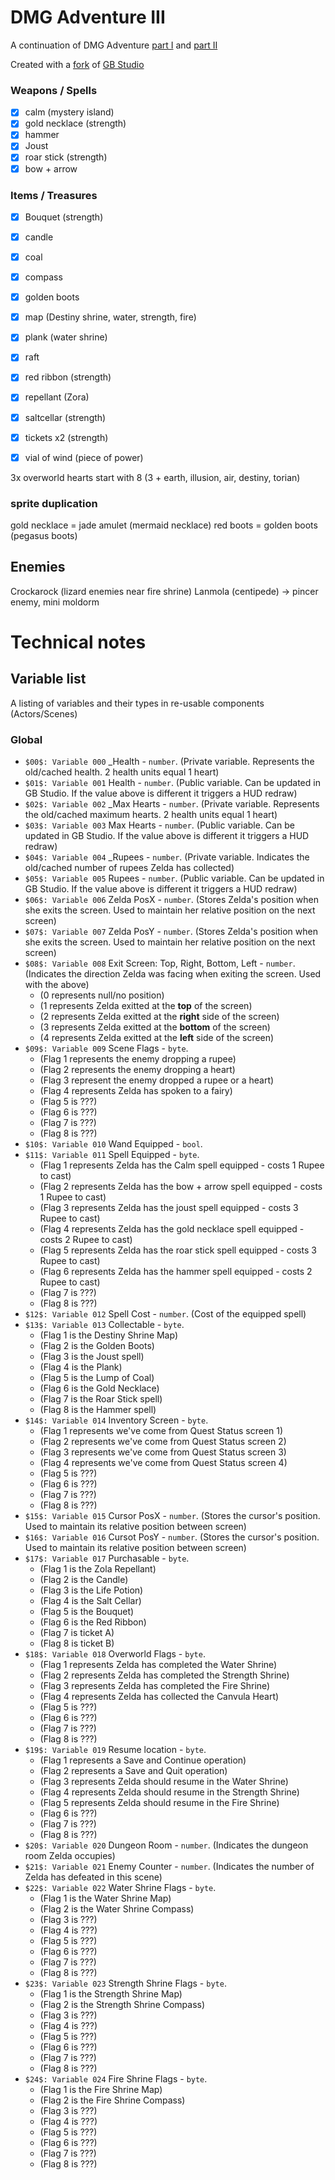 # DMG Adventure III
A continuation of DMG Adventure [part I](https://github.com/john-lay/dmg-adventure) and [part II](https://github.com/john-lay/dmg-adventure-ii)

Created with a [fork](https://github.com/john-lay/gb-studio) of [GB Studio](https://www.gbstudio.dev/)

### Weapons / Spells
- [x] calm (mystery island)
- [x] gold necklace (strength)
- [x] hammer
- [x] Joust
- [x] roar stick (strength)
- [x] bow + arrow

### Items / Treasures
- [x] Bouquet (strength)
- [x] candle
- [x] coal
- [x] compass
- [x] golden boots
- [x] map (Destiny shrine, water, strength, fire)
- [x] plank (water shrine)
- [x] raft
- [x] red ribbon (strength)
- [x] repellant (Zora)
- [x] saltcellar (strength)
- [x] tickets x2 (strength)
- [x] vial of wind (piece of power)


3x overworld hearts
start with 8 (3 + earth, illusion, air, destiny, torian)

### sprite duplication
gold necklace = jade amulet (mermaid necklace)
red boots = golden boots (pegasus boots)

## Enemies
Crockarock (lizard enemies near fire shrine) 
Lanmola (centipede) -> pincer enemy, mini moldorm

# Technical notes

## Variable list

A listing of variables and their types in re-usable components (Actors/Scenes)

### Global
* `$00$: Variable 000` _Health - `number`. (Private variable. Represents the old/cached health. 2 health units equal 1 heart)
* `$01$: Variable 001` Health - `number`. (Public variable. Can be updated in GB Studio. If the value above is different it triggers a HUD redraw)
* `$02$: Variable 002` _Max Hearts - `number`. (Private variable. Represents the old/cached maximum hearts. 2 health units equal 1 heart)
* `$03$: Variable 003` Max Hearts - `number`. (Public variable. Can be updated in GB Studio. If the value above is different it triggers a HUD redraw)
* `$04$: Variable 004` _Rupees - `number`. (Private variable. Indicates the old/cached number of rupees Zelda has collected)
* `$05$: Variable 005` Rupees - `number`. (Public variable. Can be updated in GB Studio. If the value above is different it triggers a HUD redraw)
* `$06$: Variable 006` Zelda PosX - `number`. (Stores Zelda's position when she exits the screen. Used to maintain her relative position on the next screen)
* `$07$: Variable 007` Zelda PosY - `number`. (Stores Zelda's position when she exits the screen. Used to maintain her relative position on the next screen)
* `$08$: Variable 008` Exit Screen: Top, Right, Bottom, Left - `number`. (Indicates the direction Zelda was facing when exiting the screen. Used with the above)
    * (0 represents null/no position)
    * (1 represents Zelda exitted at the __top__ of the screen)
    * (2 represents Zelda exitted at the __right__ side of the screen)
    * (3 represents Zelda exitted at the __bottom__ of the screen)
    * (4 represents Zelda exitted at the __left__ side of the screen)
* `$09$: Variable 009` Scene Flags - `byte`.
  * (Flag 1 represents the enemy dropping a rupee)
  * (Flag 2 represents the enemy dropping a heart)
  * (Flag 3 represent the enemy dropped a rupee or a heart)
  * (Flag 4 represents Zelda has spoken to a fairy)
  * (Flag 5 is ???)
  * (Flag 6 is ???)
  * (Flag 7 is ???)
  * (Flag 8 is ???)
* `$10$: Variable 010` Wand Equipped - `bool`.
* `$11$: Variable 011` Spell Equipped - `byte`.
  * (Flag 1 represents Zelda has the Calm spell equipped - costs 1 Rupee to cast) 
  * (Flag 2 represents Zelda has the bow + arrow spell equipped - costs 1 Rupee to cast)
  * (Flag 3 represents Zelda has the joust spell equipped - costs 3 Rupee to cast)
  * (Flag 4 represents Zelda has the gold necklace spell equipped - costs 2 Rupee to cast)
  * (Flag 5 represents Zelda has the roar stick spell equipped - costs 3 Rupee to cast)
  * (Flag 6 represents Zelda has the hammer spell equipped - costs 2 Rupee to cast)
  * (Flag 7 is ???)
  * (Flag 8 is ???)
* `$12$: Variable 012` Spell Cost - `number`. (Cost of the equipped spell)
* `$13$: Variable 013` Collectable - `byte`.
  * (Flag 1 is the Destiny Shrine Map)
  * (Flag 2 is the Golden Boots)
  * (Flag 3 is the Joust spell)
  * (Flag 4 is the Plank)
  * (Flag 5 is the Lump of Coal)
  * (Flag 6 is the Gold Necklace)
  * (Flag 7 is the Roar Stick spell)
  * (Flag 8 is the Hammer spell)
* `$14$: Variable 014` Inventory Screen - `byte`.
  * (Flag 1 represents we've come from Quest Status screen 1)
  * (Flag 2 represents we've come from Quest Status screen 2)
  * (Flag 3 represents we've come from Quest Status screen 3)
  * (Flag 4 represents we've come from Quest Status screen 4)
  * (Flag 5 is ???)
  * (Flag 6 is ???)
  * (Flag 7 is ???)
  * (Flag 8 is ???)
* `$15$: Variable 015` Cursor PosX - `number`. (Stores the cursor's position. Used to maintain its relative position between screen)
* `$16$: Variable 016` Cursot PosY - `number`. (Stores the cursor's position. Used to maintain its relative position between screen)
* `$17$: Variable 017` Purchasable - `byte`.
  * (Flag 1 is the Zola Repellant)
  * (Flag 2 is the Candle)
  * (Flag 3 is the Life Potion)
  * (Flag 4 is the Salt Cellar)
  * (Flag 5 is the Bouquet)
  * (Flag 6 is the Red Ribbon)
  * (Flag 7 is ticket A)
  * (Flag 8 is ticket B)
* `$18$: Variable 018` Overworld Flags - `byte`.
  * (Flag 1 represents Zelda has completed the Water Shrine)
  * (Flag 2 represents Zelda has completed the Strength Shrine)
  * (Flag 3 represents Zelda has completed the Fire Shrine)
  * (Flag 4 represents Zelda has collected the Canvula Heart)
  * (Flag 5 is ???)
  * (Flag 6 is ???)
  * (Flag 7 is ???)
  * (Flag 8 is ???)
* `$19$: Variable 019` Resume location - `byte`.
  * (Flag 1 represents a Save and Continue operation)
  * (Flag 2 represents a Save and Quit operation)
  * (Flag 3 represents Zelda should resume in the Water Shrine)
  * (Flag 4 represents Zelda should resume in the Strength Shrine)
  * (Flag 5 represents Zelda should resume in the Fire Shrine)
  * (Flag 6 is ???)
  * (Flag 7 is ???)
  * (Flag 8 is ???)
* `$20$: Variable 020` Dungeon Room - `number`. (Indicates the dungeon room Zelda occupies)
* `$21$: Variable 021` Enemy Counter - `number`. (Indicates the number of Zelda has defeated in this scene)
* `$22$: Variable 022` Water Shrine Flags - `byte`.
  * (Flag 1 is the Water Shrine Map)
  * (Flag 2 is the Water Shrine Compass)
  * (Flag 3 is ???)
  * (Flag 4 is ???)
  * (Flag 5 is ???)
  * (Flag 6 is ???)
  * (Flag 7 is ???)
  * (Flag 8 is ???)
* `$23$: Variable 023` Strength Shrine Flags - `byte`.
  * (Flag 1 is the Strength Shrine Map)
  * (Flag 2 is the Strength Shrine Compass)
  * (Flag 3 is ???)
  * (Flag 4 is ???)
  * (Flag 5 is ???)
  * (Flag 6 is ???)
  * (Flag 7 is ???)
  * (Flag 8 is ???)
* `$24$: Variable 024` Fire Shrine Flags - `byte`.
  * (Flag 1 is the Fire Shrine Map)
  * (Flag 2 is the Fire Shrine Compass)
  * (Flag 3 is ???)
  * (Flag 4 is ???)
  * (Flag 5 is ???)
  * (Flag 6 is ???)
  * (Flag 7 is ???)
  * (Flag 8 is ???)
